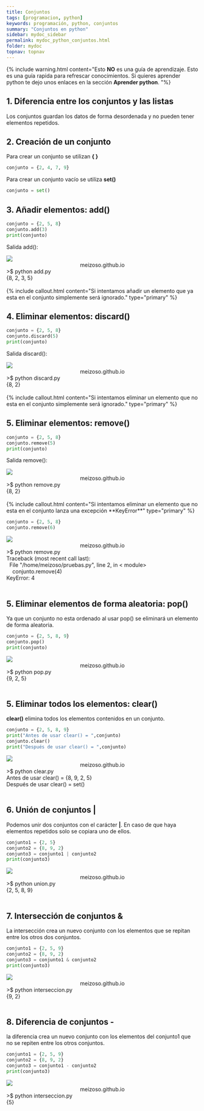 ```yaml
---
title: Conjuntos
tags: [programacion, python]
keywords: programación, python, conjuntos
summary: "Conjuntos en python"
sidebar: mydoc_sidebar
permalink: mydoc_python_conjuntos.html
folder: mydoc
topnav: topnav
---
```


{% include warning.html content="Esto <b>NO</b> es una guía de aprendizaje. Esto es una guía rapida para refrescar conocimientos. Si quieres aprender python te dejo unos enlaces en la sección <b>Aprender python</b>.
 "%}

## 1. Diferencia entre los conjuntos y las listas
Los conjuntos guardan los datos de forma desordenada y no pueden tener elementos repetidos.

## 2. Creación de un conjunto
Para crear un conjunto se utilizan **{ }**
```python
conjunto = {2, 4, 7, 9}
````
Para crear un conjunto vacío se utiliza **set()**
```python
conjunto = set()
````

## 3. Añadir elementos: add()
```python
conjunto = {2, 5, 8}
conjunto.add(3)
print(conjunto)
````
Salida add():
<!--TERMINAL-->
<link href="css/miEstilo.css" rel="stylesheet" type="text/css">
<div id="barra"><img src="images/terminal/botones.png" id="botones"><center id="texto_barra">meizoso.github.io</center></div>
<div id="terminal">
>$ python add.py<br/>
{8, 2, 3, 5}<br/></div>
<br/>
{% include callout.html content="Si intentamos añadir un elemento que ya esta en el conjunto simplemente será ignorado." type="primary" %}

## 4. Eliminar elementos: discard()
```python
conjunto = {2, 5, 8}
conjunto.discard(5)
print(conjunto)
````
Salida discard():
<!--TERMINAL-->
<link href="css/miEstilo.css" rel="stylesheet" type="text/css">
<div id="barra"><img src="images/terminal/botones.png" id="botones"><center id="texto_barra">meizoso.github.io</center></div>
<div id="terminal">
>$ python discard.py<br/>
{8, 2}<br/></div>
<br/>
{% include callout.html content="Si intentamos eliminar un elemento que no esta en el conjunto simplemente será ignorado." type="primary" %}

## 5. Eliminar elementos: remove()
```python
conjunto = {2, 5, 8}
conjunto.remove(5)
print(conjunto)
````
Salida remove():
<!--TERMINAL-->
<link href="css/miEstilo.css" rel="stylesheet" type="text/css">
<div id="barra"><img src="images/terminal/botones.png" id="botones"><center id="texto_barra">meizoso.github.io</center></div>
<div id="terminal">
>$ python remove.py<br/>
{8, 2}<br/></div>
<br/>
{% include callout.html content="Si intentamos eliminar un elemento que no esta en el conjunto lanza una excepción **KeyError**" type="primary" %}

```python
conjunto = {2, 5, 8}
conjunto.remove(6)
````
<!--TERMINAL-->
<link href="css/miEstilo.css" rel="stylesheet" type="text/css">
<div id="barra"><img src="images/terminal/botones.png" id="botones"><center id="texto_barra">meizoso.github.io</center></div>
<div id="terminal">
>$ python remove.py<br/>
Traceback (most recent call last):<br/>
&nbsp;&nbsp;File "/home/meizoso/pruebas.py", line 2, in < module><br/>
&nbsp;&nbsp;&nbsp;&nbsp;conjunto.remove(4)<br/>
KeyError: 4<br/></div>
<br/>

## 5. Eliminar elementos de forma aleatoria: pop()
Ya que un conjunto no esta ordenado al usar pop() se eliminará un elemento de forma aleatoria.
```python
conjunto = {2, 5, 8, 9}
conjunto.pop()
print(conjunto)
````
<!--TERMINAL-->
<link href="css/miEstilo.css" rel="stylesheet" type="text/css">
<div id="barra"><img src="images/terminal/botones.png" id="botones"><center id="texto_barra">meizoso.github.io</center></div>
<div id="terminal">
>$ python pop.py<br/>
{9, 2, 5}<br/></div>
<br/>

## 5. Eliminar todos los elementos: clear()
**clear()** elimina todos los elementos contenidos en un conjunto.
```python
conjunto = {2, 5, 8, 9}
print("Antes de usar clear() = ",conjunto)
conjunto.clear()
print("Después de usar clear() = ",conjunto)
````
<!--TERMINAL-->
<link href="css/miEstilo.css" rel="stylesheet" type="text/css">
<div id="barra"><img src="images/terminal/botones.png" id="botones"><center id="texto_barra">meizoso.github.io</center></div>
<div id="terminal">
>$ python clear.py<br/>
Antes de usar clear() =  {8, 9, 2, 5}<br/>
Después de usar clear() =  set()<br/></div>
<br/>

## 6. Unión de conjuntos |
Podemos unir dos conjuntos con el carácter **|**. En caso de que haya elementos repetidos solo se copiara uno de ellos.
```python
conjunto1 = {2, 5}
conjunto2 = {8, 9, 2}
conjunto3 = conjunto1 | conjunto2
print(conjunto3)
````
<!--TERMINAL-->
<link href="css/miEstilo.css" rel="stylesheet" type="text/css">
<div id="barra"><img src="images/terminal/botones.png" id="botones"><center id="texto_barra">meizoso.github.io</center></div>
<div id="terminal">
>$ python union.py<br/>
{2, 5, 8, 9}<br/></div>
<br/>

## 7. Intersección de conjuntos &
La intersección crea un nuevo conjunto con los elementos que se repitan entre los otros dos conjuntos. 
```python
conjunto1 = {2, 5, 9}
conjunto2 = {8, 9, 2}
conjunto3 = conjunto1 & conjunto2
print(conjunto3)
````
<!--TERMINAL-->
<link href="css/miEstilo.css" rel="stylesheet" type="text/css">
<div id="barra"><img src="images/terminal/botones.png" id="botones"><center id="texto_barra">meizoso.github.io</center></div>
<div id="terminal">
>$ python interseccion.py<br/>
{9, 2}<br/></div>
<br/>

## 8. Diferencia de conjuntos -
la diferencia crea un nuevo conjunto con los elementos del conjunto1 que no se repiten entre los otros conjuntos. 
```python
conjunto1 = {2, 5, 9}
conjunto2 = {8, 9, 2}
conjunto3 = conjunto1 - conjunto2
print(conjunto3)
````
<!--TERMINAL-->
<link href="css/miEstilo.css" rel="stylesheet" type="text/css">
<div id="barra"><img src="images/terminal/botones.png" id="botones"><center id="texto_barra">meizoso.github.io</center></div>
<div id="terminal">
>$ python interseccion.py<br/>
{5}<br/></div>
<br/>